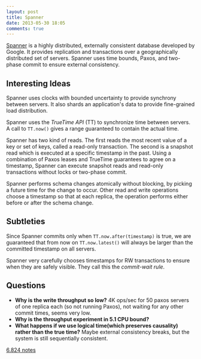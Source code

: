 ```yaml
---
layout: post
title: Spanner
date: 2013-05-30 18:05
comments: true
---
```


[Spanner](https://www.usenix.org/system/files/conference/osdi12/osdi12-final-16.pdf)
is a highly distributed, externally consistent database developed by
Google.  It provides replication and transactions over a geographically
distributed set of servers.  Spanner uses time bounds, Paxos, and
two-phase commit to ensure external consistency.

## Interesting Ideas

Spanner uses clocks with bounded uncertainty to provide synchrony
between servers. It also shards an application's data to provide
fine-grained load distribution. 

Spanner uses the *TrueTime API* (TT) to synchronize time between
servers. A call to `TT.now()` gives a range guaranteed to contain the
actual time.

Spanner has two kind of reads.  The first reads the most recent value of
a key or set of keys, called a read-only transaction.  The second is a
snapshot read which is executed at a specific timestamp in the past.
Using a combination of Paxos leases and TrueTime guarantees to agree on
a timestamp, Spanner can execute snapshot reads and read-only
transactions without locks or two-phase commit.

Spanner performs schema changes atomically without blocking, by picking
a future time for the change to occur. Other read and write operations
choose a timestamp so that at each replica, the operation performs
either before or after the schema change.

## Subtleties

Since Spanner commits only when `TT.now.after(timestamp)` is true, we
are guaranteed that from now on `TT.now.latest()` will always be larger
than the committed timestamp on all servers.

Spanner very carefully chooses timestamps for RW transactions to ensure
when they are safely visible.  They call this the *commit-wait rule*.

## Questions

 - **Why is the write throughput so low?** 4K ops/sec for 50 paxos
   servers of one replica each (so not running Paxos), not waiting for
   any other commit times, seems very low.
 - **Why is the throughput experiment in 5.1 CPU bound?**
 - **What happens if we use logical time(which preserves causality)
   rather than the true time?** Maybe external consistency breaks, but
   the system is still sequentially consistent.

[6.824 notes](http://pdos.csail.mit.edu/6.824/notes/l07.txt)

